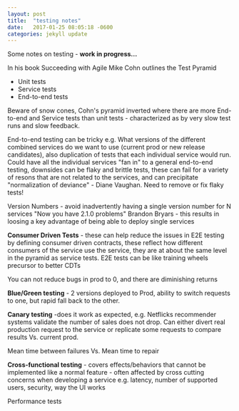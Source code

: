 ```yaml
---
layout: post
title:  "testing notes"
date:   2017-01-25 08:05:18 -0600
categories: jekyll update
---
```


Some notes on testing - **work in progress...**


In his book Succeeding with Agile Mike Cohn outlines the Test Pyramid

* Unit tests
* Service tests
* End-to-end tests


Beware of snow cones, Cohn's pyramid inverted where there are more End-to-end and Service tests than unit tests - characterized as by very slow test runs and slow feedback.

End-to-end testing can be tricky e.g. What versions of the different combined services do we want to use (current prod or new release candidates), also duplication of tests that each individual service would run.
Could have all the individual services "fan in" to a general end-to-end testing, downsides can be flaky and brittle tests, these can fail for a variety of resons that are not related to the services, and can precipitate "normalization of deviance" - Diane Vaughan. Need to remove or fix flaky tests!


Version Numbers - avoid inadvertently having a single version number for N services "Now you have 2.1.0 problems" Brandon Bryars - this results in loosing a key advantage of being able to deploy single services

**Consumer Driven Tests** - these can help reduce the issues in E2E testing by defining consumer driven contracts, these reflect how different consumers of the service use the service, they are at about the same level in the pyramid as service tests.
E2E tests can be like training wheels precursor to better CDTs

You can not reduce bugs in prod to 0, and there are diminishing returns

**Blue/Green testing** - 2 versions deployed to Prod, ability to switch requests to one, but rapid fall back to the other.

**Canary testing** -does it work as expected, e.g. Netflicks recommender systems validate the number of sales does not drop. Can either divert real production request to the service or replicate some requests to compare results Vs. current prod.

Mean time between failures Vs. Mean time to repair

**Cross-functional testing** - covers effects/behaviors that cannot be implemented like a normal feature - often affected by cross cutting concerns when developing a service e.g. latency, number of supported users, security, way the UI works


Performance tests
